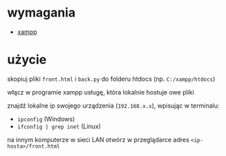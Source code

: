 # wymagania
- [xampp](https://www.apachefriends.org/)
  

# użycie

skopiuj pliki ```front.html``` i ```back.py``` do folderu htdocs (np. ```C:/xampp/htdocs```)

włącz w programie xampp usługę, która lokalnie hostuje owe pliki

znajdź lokalne ip swojego urządzenia (```192.168.x.x```), wpisując w terminalu:
- ```ipconfig``` (Windows)
- ```ifconfig | grep inet``` (Linux)

na innym komputerze w sieci LAN otwórz w przeglądarce adres ```<ip-hosta>/front.html```
